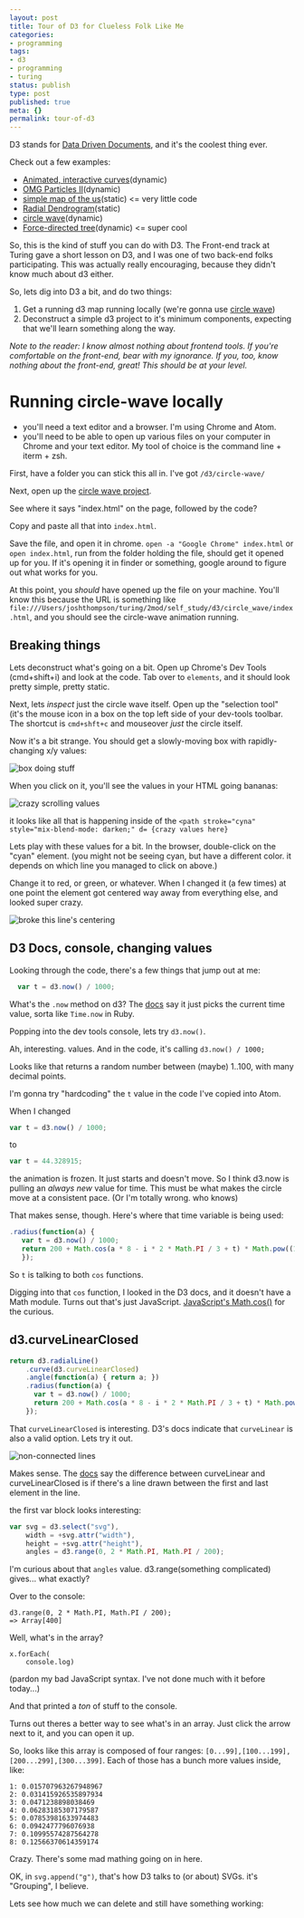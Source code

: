 ```yaml
---
layout: post
title: Tour of D3 for Clueless Folk Like Me
categories:
- programming
tags:
- d3
- programming
- turing
status: publish
type: post
published: true
meta: {}
permalink: tour-of-d3
---
```

D3 stands for [Data Driven Documents](https://en.wikipedia.org/wiki/D3.js), and it's the coolest thing ever.

Check out a few examples:

- [Animated, interactive curves](https://www.jasondavies.com/animated-bezier/)(dynamic)
- [OMG Particles II](https://bl.ocks.org/mbostock/9539958)(dynamic)
- [simple map of the us](https://bl.ocks.org/mbostock/885fffe88d72b2a25c090e0bbbef382f)(static) <= very little code
- [Radial Dendrogram](https://bl.ocks.org/mbostock/4739610f6d96aaad2fb1e78a72b385ab)(static)
- [circle wave](https://bl.ocks.org/mbostock/2d466ec3417722e3568cd83fc35338e3)(dynamic)
- [Force-directed tree](https://bl.ocks.org/mbostock/95aa92e2f4e8345aaa55a4a94d41ce37)(dynamic) <= super cool


So, this is the kind of stuff you can do with D3. The Front-end track at Turing gave a short lesson on D3, and I was one of two back-end folks participating. This was actually really encouraging, because they didn't know much about d3 either.

So, lets dig into D3 a bit, and do two things:

1. Get a running d3 map running locally (we're gonna use [circle wave](https://bl.ocks.org/mbostock/2d466ec3417722e3568cd83fc35338e3))
2. Deconstruct a simple d3 project to it's minimum components, expecting that we'll learn something along the way.

<!--more-->
_Note to the reader: I know _almost nothing_ about frontend tools. If you're comfortable on the front-end, bear with my ignorance. If you, too, know nothing about the front-end, great! This should be at your level._

# Running circle-wave locally

- you'll need a text editor and a browser. I'm using Chrome and Atom.
- you'll need to be able to open up various files on your computer in Chrome and your text editor. My tool of choice is the command line + iterm + zsh.

First, have a folder you can stick this all in. I've got `/d3/circle-wave/`

Next, open up the [circle wave project](https://bl.ocks.org/mbostock/2d466ec3417722e3568cd83fc35338e3).

See where it says "index.html" on the page, followed by the code?

Copy and paste all that into `index.html`.

Save the file, and open it in chrome. `open -a "Google Chrome" index.html` or `open index.html`, run from the folder holding the file, should get it opened up for you. If it's opening it in finder or something, google around to figure out what works for you.

At this point, you _should_ have opened up the file on your machine. You'll know this because the URL is something like `file:///Users/joshthompson/turing/2mod/self_study/d3/circle_wave/index.html`, and you should see the circle-wave animation running.

## Breaking things

Lets deconstruct what's going on a bit. Open up Chrome's Dev Tools (cmd+shift+i) and look at the code. Tab over to `elements`, and it should look pretty simple, pretty static.

Next, lets _inspect_ just the circle wave itself. Open up the "selection tool" (it's the mouse icon in a box on the top left side of your dev-tools toolbar. The shortcut is `cmd+shft+c` and mouseover _just_ the circle itself.

Now it's a bit strange. You should get a slowly-moving box with rapidly-changing x/y values:

![box doing stuff](https://cl.ly/3t2B3j0E450X/Screen%20Recording%202017-04-01%20at%2003.17%20PM.gif)

When you click on it, you'll see the values in your HTML going bananas:

![crazy scrolling values](https://cl.ly/0m1p151z0u0p/index_html.png)

it looks like all that is happening inside of the `<path stroke="cyna" style="mix-blend-mode: darken;" d= {crazy values here}`

Lets play with these values for a bit. In the browser, double-click on the "cyan" element. (you might not be seeing cyan, but have a different color. it depends on which line you managed to click on above.)

Change it to red, or green, or whatever. When I changed it (a few times) at one point the element got centered way away from everything else, and looked super crazy.

![broke this line's centering](https://cl.ly/162A1j3O3d0O/index_html.png)

## D3 Docs, console, changing values

Looking through the code, there's a few things that jump out at me:

```js
  var t = d3.now() / 1000;
```

What's the `.now` method on d3? The [docs](https://github.com/d3/d3-timer/blob/master/README.md#now) say it just picks the current time value, sorta like `Time.now` in Ruby.

Popping into the dev tools console, lets try `d3.now()`.

Ah, interesting. values. And in the code, it's calling `d3.now() / 1000;`

Looks like that returns a random number between (maybe) 1..100, with many decimal points.

I'm gonna try "hardcoding" the `t` value in the code I've copied into Atom.

When I changed

```js
var t = d3.now() / 1000;
```
to

```js
var t = 44.328915;
```

the animation is frozen. It just starts and doesn't move. So I think d3.now is pulling an _always new_ value for time. This must be what makes the circle move at a consistent pace. (Or I'm totally wrong. who knows)

That makes sense, though. Here's where that time variable is being used:

```js
.radius(function(a) {
   var t = d3.now() / 1000;
   return 200 + Math.cos(a * 8 - i * 2 * Math.PI / 3 + t) * Math.pow((1 + Math.cos(a - t)) / 2, 3) * 32;
   });
```

So `t` is talking to both `cos` functions.

Digging into that `cos` function, I looked in the D3 docs, and it doesn't have a Math module. Turns out that's just JavaScript. [JavaScript's Math.cos()](https://developer.mozilla.org/en-US/docs/Web/JavaScript/Reference/Global_Objects/Math/cos) for the curious.

## d3.curveLinearClosed

```js
return d3.radialLine()
    .curve(d3.curveLinearClosed)
    .angle(function(a) { return a; })
    .radius(function(a) {
      var t = d3.now() / 1000;
      return 200 + Math.cos(a * 8 - i * 2 * Math.PI / 3 + t) * Math.pow((1 + Math.cos(a - t)) / 2, 3) * 32;
    });
```
That `curveLinearClosed` is interesting. D3's docs indicate that `curveLinear` is also a valid option. Lets try it out.

![non-connected lines](https://cl.ly/2S153W1b1N36/index_html.png)

Makes sense. The [docs](https://github.com/d3/d3-shape/blob/master/README.md#curveLinear) say the difference between curveLinear and curveLinearClosed is if there's a line drawn between the first and last element in the line.

the first var block looks interesting:

```js
var svg = d3.select("svg"),
    width = +svg.attr("width"),
    height = +svg.attr("height"),
    angles = d3.range(0, 2 * Math.PI, Math.PI / 200);
```
I'm curious about that `angles` value. d3.range(something complicated) gives... what exactly?

Over to the console:
```
d3.range(0, 2 * Math.PI, Math.PI / 200);
=> Array[400]
```

Well, what's in the array?

```
x.forEach(
    console.log)
```
(pardon my bad JavaScript syntax. I've not done much with it before today...)

And that printed a _ton_ of stuff to the console.

Turns out theres a better way to see what's in an array. Just click the arrow next to it, and you can open it up.

So, looks like this array is composed of four ranges: `[0...99],[100...199],[200...299],[300...399]`. Each of those has a bunch more values inside, like:

```
1: 0.015707963267948967
2: 0.031415926535897934
3: 0.0471238898038469
4: 0.06283185307179587
5: 0.07853981633974483
6: 0.0942477796076938
7: 0.10995574287564278
8: 0.12566370614359174
```

Crazy. There's some mad mathing going on in here.

OK, in `svg.append("g")`, that's how D3 talks to (or about) SVGs. it's "Grouping", I believe.

Lets see how much we can delete and still have something working:
